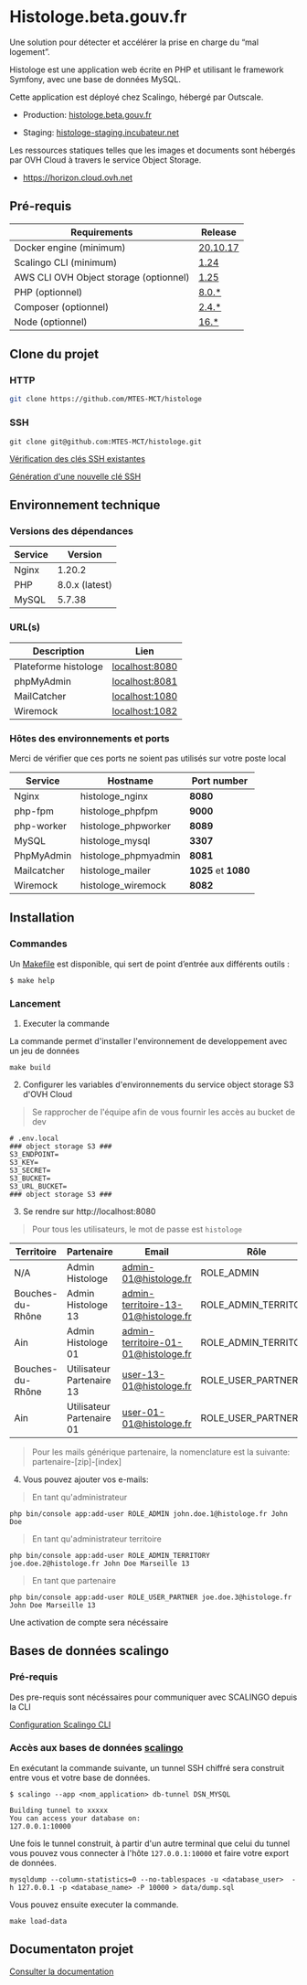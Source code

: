 # Histologe.beta.gouv.fr

Une solution pour détecter et accélérer la prise en charge du “mal logement”.

Histologe est une application web écrite en PHP et utilisant le framework Symfony, avec une base de données MySQL.

Cette application est déployé chez Scalingo, hébergé par Outscale.

- Production: [histologe.beta.gouv.fr](https://histologe.beta.gouv.fr)

- Staging: [histologe-staging.incubateur.net](https://histologe-staging.incubateur.net)

Les ressources statiques telles que les images et documents sont hébergés par OVH Cloud à travers le service Object Storage.  

- https://horizon.cloud.ovh.net

## Pré-requis

Requirements|Release
------------|--------
Docker engine (minimum)| [20.10.17](https://www.docker.com/)
Scalingo CLI (minimum) | [1.24](https://doc.scalingo.com/platform/cli/start)
AWS CLI OVH Object storage (optionnel) | [1.25](https://docs.ovh.com/fr/storage/s3/debuter-avec-s3/#utilisation-de-aws-cli)
PHP (optionnel)| [8.0.*](https://www.php.net/)
Composer (optionnel) | [2.4.*](https://getcomposer.org/download/)
Node (optionnel)| [16.*](https://nodejs.org/en/)


## Clone du projet

### HTTP
```bash
git clone https://github.com/MTES-MCT/histologe
```

### SSH
```
git clone git@github.com:MTES-MCT/histologe.git
```

[Vérification des clés SSH existantes](https://docs.github.com/en/authentication/connecting-to-github-with-ssh/checking-for-existing-ssh-keys)

[Génération d'une nouvelle clé SSH](https://docs.github.com/en/authentication/connecting-to-github-with-ssh/generating-a-new-ssh-key-and-adding-it-to-the-ssh-agent)

## Environnement technique

### Versions des dépendances

Service|Version
-------|-------
Nginx | 1.20.2
PHP | 8.0.x (latest)
MySQL | 5.7.38

### URL(s)

Description| Lien
---------|------------- 
Plateforme histologe| [localhost:8080](http://localhost:8080)
phpMyAdmin | [localhost:8081](http://localhost:8081)
MailCatcher  | [localhost:1080](http://localhost:1080)
Wiremock  | [localhost:1082](http://localhost:1082)

### Hôtes des environnements et ports

Merci de vérifier que ces ports ne soient pas utilisés sur votre poste local

Service| Hostname             |Port number
-------|----------------------|-----------
Nginx| histologe_nginx      | **8080**
php-fpm| histologe_phpfpm     |**9000**
php-worker| histologe_phpworker  |**8089**
MySQL| histologe_mysql      |**3307**
PhpMyAdmin | histologe_phpmyadmin | **8081**
Mailcatcher| histologe_mailer     | **1025** et **1080**
Wiremock| histologe_wiremock   | **8082**

## Installation

### Commandes

Un [Makefile](Makefile) est disponible, qui sert de point d’entrée aux différents outils :

```
$ make help
```

### Lancement

1. Executer la commande

La commande permet d'installer l'environnement de developpement avec un jeu de données

```
make build
```

2. Configurer les variables d'environnements du service object storage S3 d'OVH Cloud

> Se rapprocher de l'équipe afin de vous fournir les accès au bucket de dev

```
# .env.local
### object storage S3 ###
S3_ENDPOINT=
S3_KEY=
S3_SECRET=
S3_BUCKET=
S3_URL_BUCKET=
### object storage S3 ###
```

3. Se rendre sur http://localhost:8080

> Pour tous les utilisateurs, le mot de passe est `histologe`

Territoire             | Partenaire                | Email                               | Rôle       
-----------------------|---------------------------|-------------------------------------|----------------------
N/A                    | Admin Histologe           | admin-01@histologe.fr               | ROLE_ADMIN 
Bouches-du-Rhône       | Admin Histologe 13        | admin-territoire-13-01@histologe.fr | ROLE_ADMIN_TERRITORY
Ain                    | Admin Histologe 01        | admin-territoire-01-01@histologe.fr | ROLE_ADMIN_TERRITORY
Bouches-du-Rhône       | Utilisateur Partenaire 13 | user-13-01@histologe.fr             | ROLE_USER_PARTNER
Ain                    | Utilisateur Partenaire 01 | user-01-01@histologe.fr             | ROLE_USER_PARTNER

> Pour les mails générique partenaire, la nomenclature est la suivante: partenaire-[zip]-[index]

4. Vous pouvez ajouter vos e-mails:

> En tant qu'administrateur

```
php bin/console app:add-user ROLE_ADMIN john.doe.1@histologe.fr John Doe
```

> En tant qu'administrateur territoire

```
php bin/console app:add-user ROLE_ADMIN_TERRITORY joe.doe.2@histologe.fr John Doe Marseille 13
```

> En tant que partenaire
> 
```
php bin/console app:add-user ROLE_USER_PARTNER joe.doe.3@histologe.fr John Doe Marseille 13
```

Une activation de compte sera nécéssaire

## Bases de données scalingo

### Pré-requis

Des pre-requis sont nécéssaires pour communiquer avec SCALINGO depuis la CLI

[Configuration Scalingo CLI](https://doc.scalingo.com/platform/cli/introduction)

### Accès aux bases de données [scalingo](https://doc.scalingo.com/platform/databases/access)

En exécutant la commande suivante, un tunnel SSH chiffré sera construit entre vous et votre base de données.

```
$ scalingo --app <nom_application> db-tunnel DSN_MYSQL

Building tunnel to xxxxx
You can access your database on:
127.0.0.1:10000
```

Une fois le tunnel construit, à partir d'un autre terminal que celui du tunnel vous pouvez vous connecter à l'hôte 
`127.0.0.1:10000` et faire votre export de données.

```
mysqldump --column-statistics=0 --no-tablespaces -u <database_user>  -h 127.0.0.1 -p <database_name> -P 10000 > data/dump.sql
```
Vous pouvez ensuite executer la commande.

```
make load-data  
```

## Documentaton projet

[Consulter la documentation](https://github.com/MTES-MCT/histologe/wiki)
